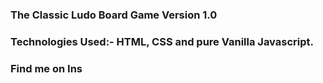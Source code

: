 ### The Classic Ludo Board Game Version 1.0 

### Technologies Used:- HTML, CSS and pure Vanilla Javascript.

### Find me on Ins